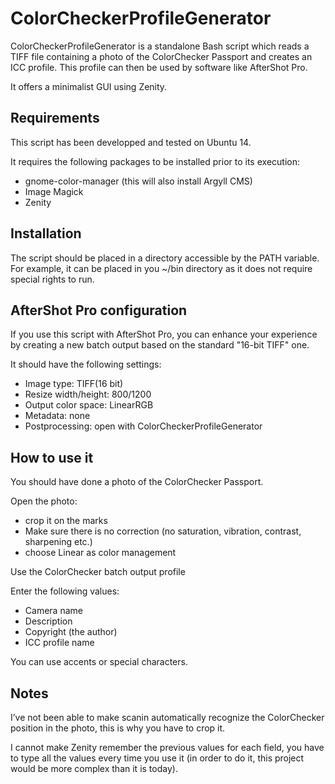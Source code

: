 ColorCheckerProfileGenerator
============================

ColorCheckerProfileGenerator is a standalone Bash script which reads a TIFF
file containing a photo of the ColorChecker Passport and creates an ICC profile.
This profile can then be used by software like AfterShot Pro.

It offers a minimalist GUI using Zenity.

Requirements
------------

This script has been developped and tested on Ubuntu 14.

It requires the following packages to be installed prior to its execution:

- gnome-color-manager (this will also install Argyll CMS)
- Image Magick
- Zenity

Installation
------------

The script should be placed in a directory accessible by the PATH variable. For
example, it can be placed in you ~/bin directory as it does not require special
rights to run.

AfterShot Pro configuration
---------------------------

If you use this script with AfterShot Pro, you can enhance your experience by
creating a new batch output based on the standard "16-bit TIFF" one.

It should have the following settings:

- Image type: TIFF(16 bit)
- Resize width/height: 800/1200
- Output color space: LinearRGB
- Metadata: none
- Postprocessing: open with ColorCheckerProfileGenerator

How to use it
-------------

You should have done a photo of the ColorChecker Passport.

Open the photo:

- crop it on the marks
- Make sure there is no correction (no saturation, vibration, contrast,
  sharpening etc.)
- choose Linear as color management

Use the ColorChecker batch output profile

Enter the following values:

- Camera name
- Description
- Copyright (the author)
- ICC profile name

You can use accents or special characters. 

Notes
-----

I’ve not been able to make scanin automatically recognize the ColorChecker
position in the photo, this is why you have to crop it.

I cannot make Zenity remember the previous values for each field, you have to
type all the values every time you use it (in order to do it, this project
would be more complex than it is today).

